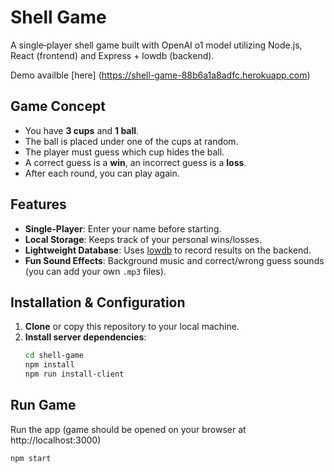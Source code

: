 # Shell Game

A single‐player shell game built with OpenAI o1 model utilizing Node.js, React (frontend) and Express + lowdb (backend).

Demo availble [here] (https://shell-game-88b6a1a8adfc.herokuapp.com)

## Game Concept

- You have **3 cups** and **1 ball**.  
- The ball is placed under one of the cups at random.  
- The player must guess which cup hides the ball.  
- A correct guess is a **win**, an incorrect guess is a **loss**.  
- After each round, you can play again.

## Features

- **Single‐Player**: Enter your name before starting.  
- **Local Storage**: Keeps track of your personal wins/losses.  
- **Lightweight Database**: Uses [lowdb](https://github.com/typicode/lowdb) to record results on the backend.  
- **Fun Sound Effects**: Background music and correct/wrong guess sounds (you can add your own `.mp3` files).  

## Installation & Configuration

1. **Clone** or copy this repository to your local machine.
2. **Install server dependencies**:
   ```bash
   cd shell-game
   npm install
   npm run install-client

## Run Game

Run the app  (game should be opened on your browser at http://localhost:3000)

  ```bash
npm start

